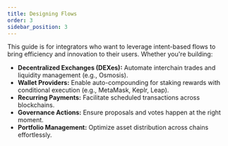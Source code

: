```yaml
---
title: Designing Flows
order: 3
sidebar_position: 3
---
```


This guide is for integrators who want to leverage intent-based flows to bring efficiency and innovation to their users. Whether you're building:

- **Decentralized Exchanges (DEXes):** Automate interchain trades and liquidity management (e.g., Osmosis).
- **Wallet Providers:** Enable auto-compounding for staking rewards with conditional execution (e.g., MetaMask, Keplr, Leap).
- **Recurring Payments:** Facilitate scheduled transactions across blockchains.
- **Governance Actions:** Ensure proposals and votes happen at the right moment.
- **Portfolio Management:** Optimize asset distribution across chains effortlessly.
